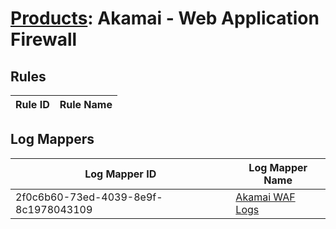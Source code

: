 # [Products](README.md): Akamai - Web Application Firewall

## Rules

|Rule ID|Rule Name|
|----|----|


## Log Mappers

|Log Mapper ID|Log Mapper Name|
|----|----|
|2f0c6b60-73ed-4039-8e9f-8c1978043109|[Akamai WAF Logs](../mappings/2f0c6b60-73ed-4039-8e9f-8c1978043109.md)|


